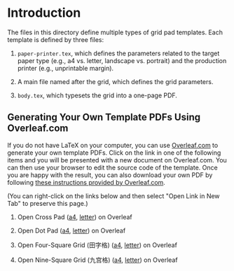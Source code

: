 # Introduction

The files in this directory define multiple types of grid pad templates. Each
template is defined by three files:

1. `paper-printer.tex`, which defines the parameters related to the target paper
   type (e.g., a4 vs. letter, landscape vs. portrait) and the production printer
   (e.g., unprintable margin).

2. A main file named after the grid, which defines the grid parameters.

3. `body.tex`, which typesets the grid into a one-page PDF.

## Generating Your Own Template PDFs Using Overleaf.com

If you do not have LaTeX on your computer, you can use
[Overleaf.com](https://overleaf.com) to generate your own template PDFs. Click on the
link in one of the following items and you will be presented with a new document on
Overleaf.com. You can then use your browser to edit the source code of the template.
Once you are happy with the result, you can also download your own PDF by following
[these instructions provided by
Overleaf.com](https://www.overleaf.com/learn/how-to/Exporting_your_work_from_Overleaf).

(You can right-click on the links below and then select "Open Link in New Tab"
to preserve this page.)

1. Open Cross Pad
   ([a4](https://www.overleaf.com/docs?engine=xelatex&snip_uri[]=https://raw.githubusercontent.com/maverickwoo/paperpad-templates/alpha/gridpad/body.tex&snip_uri[]=https://raw.githubusercontent.com/maverickwoo/paperpad-templates/alpha/gridpad/crosspad.tex&snip_uri[]=https://raw.githubusercontent.com/maverickwoo/paperpad-templates/alpha/gridpad/paper-printer-a4.tex&snip_name[]=body.tex&snip_name[]=crosspad.tex&snip_name[]=paper-printer.tex),
   [letter](https://www.overleaf.com/docs?engine=xelatex&snip_uri[]=https://raw.githubusercontent.com/maverickwoo/paperpad-templates/alpha/gridpad/body.tex&snip_uri[]=https://raw.githubusercontent.com/maverickwoo/paperpad-templates/alpha/gridpad/crosspad.tex&snip_uri[]=https://raw.githubusercontent.com/maverickwoo/paperpad-templates/alpha/gridpad/paper-printer.tex))
   on Overleaf

2. Open Dot Pad
   ([a4](https://www.overleaf.com/docs?engine=xelatex&snip_uri[]=https://raw.githubusercontent.com/maverickwoo/paperpad-templates/alpha/gridpad/body.tex&snip_uri[]=https://raw.githubusercontent.com/maverickwoo/paperpad-templates/alpha/gridpad/dotpad.tex&snip_uri[]=https://raw.githubusercontent.com/maverickwoo/paperpad-templates/alpha/gridpad/paper-printer-a4.tex&snip_name[]=body.tex&snip_name[]=dotpad.tex&snip_name[]=paper-printer.tex),
   [letter](https://www.overleaf.com/docs?engine=xelatex&snip_uri[]=https://raw.githubusercontent.com/maverickwoo/paperpad-templates/alpha/gridpad/body.tex&snip_uri[]=https://raw.githubusercontent.com/maverickwoo/paperpad-templates/alpha/gridpad/dotpad.tex&snip_uri[]=https://raw.githubusercontent.com/maverickwoo/paperpad-templates/alpha/gridpad/paper-printer.tex))
   on Overleaf

3. Open Four-Square Grid (田字格)
   ([a4](https://www.overleaf.com/docs?engine=xelatex&snip_uri[]=https://raw.githubusercontent.com/maverickwoo/paperpad-templates/alpha/gridpad/body.tex&snip_uri[]=https://raw.githubusercontent.com/maverickwoo/paperpad-templates/alpha/gridpad/four-square.tex&snip_uri[]=https://raw.githubusercontent.com/maverickwoo/paperpad-templates/alpha/gridpad/paper-printer-a4.tex&snip_name[]=body.tex&snip_name[]=four-square.tex&snip_name[]=paper-printer.tex),
   [letter](https://www.overleaf.com/docs?engine=xelatex&snip_uri[]=https://raw.githubusercontent.com/maverickwoo/paperpad-templates/alpha/gridpad/body.tex&snip_uri[]=https://raw.githubusercontent.com/maverickwoo/paperpad-templates/alpha/gridpad/four-square.tex&snip_uri[]=https://raw.githubusercontent.com/maverickwoo/paperpad-templates/alpha/gridpad/paper-printer.tex))
   on Overleaf

4. Open Nine-Square Grid (九宫格)
   ([a4](https://www.overleaf.com/docs?engine=xelatex&snip_uri[]=https://raw.githubusercontent.com/maverickwoo/paperpad-templates/alpha/gridpad/body.tex&snip_uri[]=https://raw.githubusercontent.com/maverickwoo/paperpad-templates/alpha/gridpad/nine-square.tex&snip_uri[]=https://raw.githubusercontent.com/maverickwoo/paperpad-templates/alpha/gridpad/paper-printer-a4.tex&snip_name[]=body.tex&snip_name[]=nine-square.tex&snip_name[]=paper-printer.tex),
   [letter](https://www.overleaf.com/docs?engine=xelatex&snip_uri[]=https://raw.githubusercontent.com/maverickwoo/paperpad-templates/alpha/gridpad/body.tex&snip_uri[]=https://raw.githubusercontent.com/maverickwoo/paperpad-templates/alpha/gridpad/nine-square.tex&snip_uri[]=https://raw.githubusercontent.com/maverickwoo/paperpad-templates/alpha/gridpad/paper-printer.tex))
   on Overleaf
